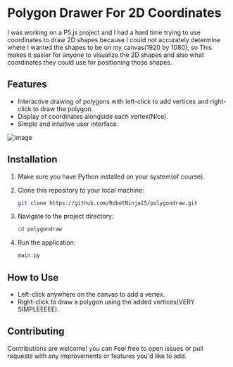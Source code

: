 # Polygon Drawer For 2D Coordinates

I was working on a P5.js project and I had a hard time trying to use coordinates to draw 2D shapes because I could not accurately determine where I wanted the shapes to be on my canvas(1920 by 1080), so This makes it easier for anyone to visualize the 2D shapes and also what coordinates they could use for positioning those shapes.

## Features

- Interactive drawing of polygons with left-click to add vertices and right-click to draw the polygon.
- Display of coordinates alongside each vertex(Nice).
- Simple and intuitive user interface.

![image](https://github.com/RobotNinja15/polygondraw/assets/82102207/07a5a1ef-cc8d-4df0-9933-a4bd12822356)




## Installation

1. Make sure you have Python installed on your system(of course).
2. Clone this repository to your local machine:

   ```bash
   git clone https://github.com/RobotNinja15/polygondraw.git
   ```
   
3. Navigate to the project directory:

   ```bash
   cd polygondraw
   ```

4. Run the application:

   ```bash
   main.py
   ```

## How to Use

- Left-click anywhere on the canvas to add a vertex.
- Right-click to draw a polygon using the added vertices(VERY SIMPLEEEEE).



## Contributing

Contributions are welcome! you can Feel free to open issues or pull requests with any improvements or features you'd like to add.

